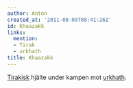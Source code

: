 ```yaml
---
author: Anton
created_at: '2011-08-09T08:41:26Z'
id: Khaazakk
links:
  mention:
  - Tirak
  - urkhath
title: Khaazakk
---
```


[Tirakisk] hjälte under kampen mot [urkhath].

  [Tirakisk]: Tirak
  [urkhath]: urkhath
